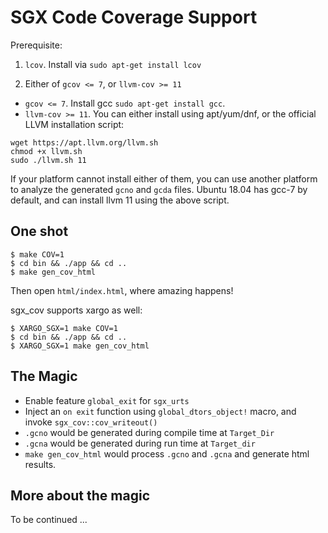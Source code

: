 # SGX Code Coverage Support

Prerequisite:

1. `lcov`. Install via `sudo apt-get install lcov`

2. Either of `gcov <= 7`, or `llvm-cov >= 11`
- `gcov <= 7`. Install gcc `sudo apt-get install gcc`.
- `llvm-cov >= 11`. You can either install using apt/yum/dnf, or the official LLVM installation script:

```
wget https://apt.llvm.org/llvm.sh
chmod +x llvm.sh
sudo ./llvm.sh 11
```

If your platform cannot install either of them, you can use another platform to analyze the generated `gcno` and `gcda` files. Ubuntu 18.04 has gcc-7 by default, and can install llvm 11 using the above script.

## One shot

```
$ make COV=1
$ cd bin && ./app && cd ..
$ make gen_cov_html
```

Then open `html/index.html`, where amazing happens!

sgx_cov supports xargo as well:

```
$ XARGO_SGX=1 make COV=1
$ cd bin && ./app && cd ..
$ XARGO_SGX=1 make gen_cov_html
```

## The Magic

* Enable feature `global_exit` for `sgx_urts`
* Inject an `on exit` function using `global_dtors_object!` macro, and invoke `sgx_cov::cov_writeout()`
* `.gcno` would be generated during compile time at `Target_Dir`
* `.gcna` would be generated during run time at `Target_dir`
* `make gen_cov_html` would process `.gcno` and `.gcna` and generate html results.

## More about the magic

To be continued ...
